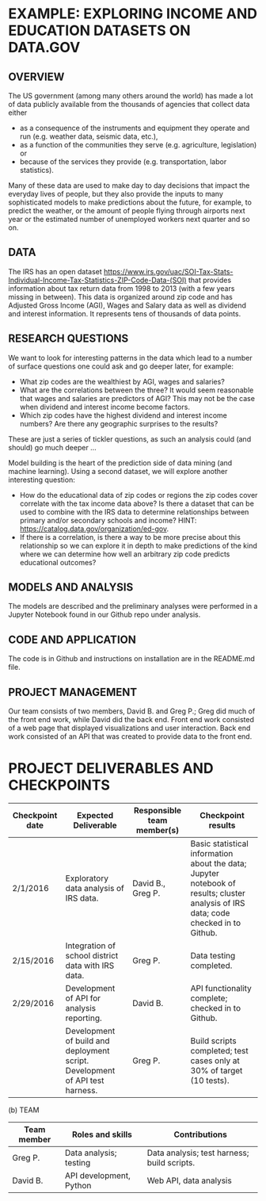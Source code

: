 EXAMPLE: EXPLORING INCOME AND EDUCATION DATASETS ON DATA.GOV
============================================================

OVERVIEW
--------

The US government (among many others around the world) has made a lot of data publicly available from the thousands of agencies that collect data either

-   as a consequence of the instruments and equipment they operate and run (e.g. weather data, seismic data, etc.),
-   as a function of the communities they serve (e.g. agriculture, legislation) or
-   because of the services they provide (e.g. transportation, labor statistics).

Many of these data are used to make day to day decisions that impact the everyday lives of people, but they also provide the inputs to many sophisticated models to make predictions about the future, for example, to predict the weather, or the amount of people flying through airports next year or the estimated number of unemployed workers next quarter and so on.

DATA
----

The IRS has an open dataset <https://www.irs.gov/uac/SOI-Tax-Stats-Individual-Income-Tax-Statistics-ZIP-Code-Data-(SOI)> that provides information about tax return data from 1998 to 2013 (with a few years missing in between). This data is organized around zip code and has Adjusted Gross Income (AGI), Wages and Salary data as well as dividend and interest information. It represents tens of thousands of data points.

RESEARCH QUESTIONS
------------------

We want to look for interesting patterns in the data which lead to a number of surface questions one could ask and go deeper later, for example:

-   What zip codes are the wealthiest by AGI, wages and salaries?
-   What are the correlations between the three? It would seem reasonable that wages and salaries are predictors of AGI? This may not be the case when dividend and interest income become factors.
-   Which zip codes have the highest dividend and interest income numbers? Are there any geographic surprises to the results?

These are just a series of tickler questions, as such an analysis could (and should) go much deeper …

Model building is the heart of the prediction side of data mining (and machine learning). Using a second dataset, we will explore another interesting question:

-   How do the educational data of zip codes or regions the zip codes cover correlate with the tax income data above? Is there a dataset that can be used to combine with the IRS data to determine relationships between primary and/or secondary schools and income? HINT: <https://catalog.data.gov/organization/ed-gov>.
- If there is a correlation, is there a way to be more precise about this relationship so we can explore it in depth to make predictions of the kind where we can determine how well an arbitrary zip code predicts educational outcomes?

MODELS AND ANALYSIS
-------------------

The models are described and the preliminary analyses were performed in a Jupyter Notebook found in our Github repo under analysis.



CODE AND APPLICATION
--------------------

The code is in Github and instructions on installation are in the README.md file.

PROJECT MANAGEMENT
------------------

Our team consists of two members, David B. and Greg P.; Greg did much of the front end work, while David did the back end. Front end work consisted of a web page that displayed visualizations and user interaction. Back end work consisted of an API that was created to provide data to the front end.

PROJECT DELIVERABLES AND CHECKPOINTS
====================================

| Checkpoint date | Expected Deliverable                                                          | Responsible team member(s) | Checkpoint results                                                                                                                  |
|-----------------|-------------------------------------------------------------------------------|----------------------------|-------------------------------------------------------------------------------------------------------------------------------------|
| 2/1/2016        | Exploratory data analysis of IRS data.                                        | David B., Greg P.          | Basic statistical information about the data; Jupyter notebook of results; cluster analysis of IRS data; code checked in to Github. |
| 2/15/2016       | Integration of school district data with IRS data.                            | Greg P.                    | Data testing completed.                                                                                                             |
| 2/29/2016       | Development of API for analysis reporting.                                    | David B.                   | API functionality complete; checked in to Github.                                                                                   |
|                 | Development of build and deployment script.  Development of API test harness. | Greg P.                    | Build scripts completed; test cases only at 30% of target (10 tests).                                                               |

(b) TEAM

| Team member | Roles and skills | Contributions |
|-------------|-------------------------|---------------------------------------------|
| Greg P. | Data analysis; testing | Data analysis; test harness; build scripts. |
| David B. | API development, Python | Web API, data analysis |
